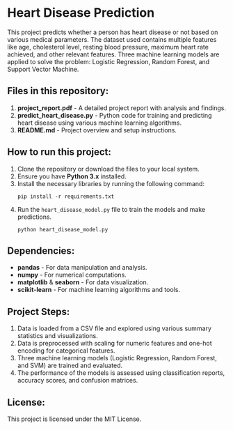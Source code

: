 # Heart Disease Prediction

This project predicts whether a person has heart disease or not based on various medical parameters. The dataset used contains multiple features like age, cholesterol level, resting blood pressure, maximum heart rate achieved, and other relevant features. Three machine learning models are applied to solve the problem: Logistic Regression, Random Forest, and Support Vector Machine.

## Files in this repository:
1. **project_report.pdf** - A detailed project report with analysis and findings.
2. **predict_heart_disease.py** - Python code for training and predicting heart disease using various machine learning algorithms.
3. **README.md** - Project overview and setup instructions.

## How to run this project:
1. Clone the repository or download the files to your local system.
2. Ensure you have **Python 3.x** installed.
3. Install the necessary libraries by running the following command:
    ```
    pip install -r requirements.txt
    ```
4. Run the `heart_disease_model.py` file to train the models and make predictions.
    ```
    python heart_disease_model.py
    ```

## Dependencies:
- **pandas** - For data manipulation and analysis.
- **numpy** - For numerical computations.
- **matplotlib** & **seaborn** - For data visualization.
- **scikit-learn** - For machine learning algorithms and tools.

## Project Steps:
1. Data is loaded from a CSV file and explored using various summary statistics and visualizations.
2. Data is preprocessed with scaling for numeric features and one-hot encoding for categorical features.
3. Three machine learning models (Logistic Regression, Random Forest, and SVM) are trained and evaluated.
4. The performance of the models is assessed using classification reports, accuracy scores, and confusion matrices.

## License:
This project is licensed under the MIT License.

